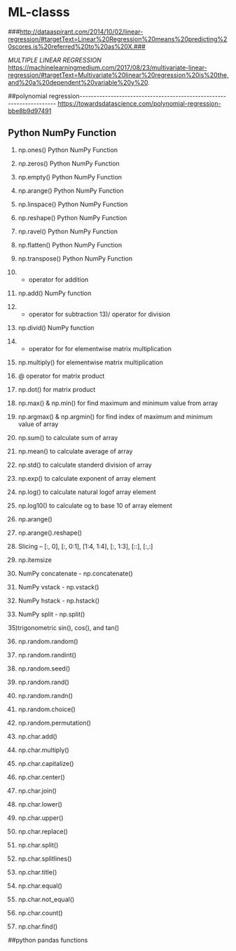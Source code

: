 # ML-classs


###http://dataaspirant.com/2014/10/02/linear-regression/#targetText=Linear%20Regression%20means%20predicting%20scores,is%20referred%20to%20as%20X.###



*MULTIPLE LINEAR REGRESSION* 
https://machinelearningmedium.com/2017/08/23/multivariate-linear-regression/#targetText=Multivariate%20linear%20regression%20is%20the,and%20a%20dependent%20variable%20y%20.


##polynomial regression---------------------------------------------------------------------
https://towardsdatascience.com/polynomial-regression-bbe8b9d97491

##    Python NumPy Function

1) np.ones() Python NumPy Function
2) np.zeros() Python NumPy Function
3) np.empty() Python NumPy Function

4) np.arange() Python NumPy Function
5) np.linspace() Python NumPy Function
6) np.reshape() Python NumPy Function
7) np.ravel() Python NumPy Function
8) np.flatten() Python NumPy Function
9) np.transpose() Python NumPy Function

10) + operator for addition 
11) np.add() NumPy function
12) - operator for subtraction
13)/ operator for division
14) np.divid() NumPy function
15) * operator for for elementwise matrix multiplication
16) np.multiply() for elementwise matrix multiplication
17) @ operator for matrix product
18) np.dot() for matrix product
19) np.max() & np.min() for find maximum and minimum value from array
20) np.argmax() & np.argmin() for find index of maximum and minimum value of array
21) np.sum() to calculate sum of array
22) np.mean() to calculate average of array
23) np.std() to calculate standerd division of array
24) np.exp()  to calculate exponent of array element
25) np.log()  to calculate natural logof array element
26) np.log10()  to calculate og to base 10 of array element

27) np.arange()
28) np.arange().reshape()
29) Slicing – [:, 0],   [:, 0:1],   [1:4, 1:4],   [:, 1:3],   [::],   [:,:]
30) np.itemsize

31) NumPy concatenate - np.concatenate()
32) NumPy vstack - np.vstack()
33) NumPy hstack - np.hstack()
34) NumPy split - np.split()

35)trigonometric sin(), cos(), and tan() 

36) np.random.random()
37) np.random.randint()
38) np.random.seed()
39) np.random.rand()
40) np.random.randn()
41) np.random.choice()
42) np.random.permutation()

43) np.char.add()
44) np.char.multiply()
45) np.char.capitalize()
46) np.char.center()
47) np.char.join()
48) np.char.lower()
49) np.char.upper()
50) np.char.replace()
51) np.char.split()
52) np.char.splitlines()
53) np.char.title()
54) np.char.equal()
55) np.char.not_equal()
56) np.char.count()
57) np.char.find()

##python pandas functions 
